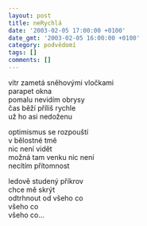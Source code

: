 ```yaml
---
layout: post
title: neRychlá
date: '2003-02-05 17:00:00 +0100'
date_gmt: '2003-02-05 16:00:00 +0100'
category: podvědomí
tags: []
comments: []
---
```


<p>vítr zametá sněhovými vločkami<br>parapet okna<br>pomalu nevidím obrysy<br>čas běží příliš rychle<br>už ho asi nedoženu</p>
<p>optimismus se rozpouští<br>v bělostné tmě<br>nic není vidět<br>možná tam venku nic není<br>necítím přítomnost</p>
<p>ledově studený příkrov<br>chce mě skrýt<br>odtrhnout od všeho co<br>všeho co<br>všeho co...</p>

